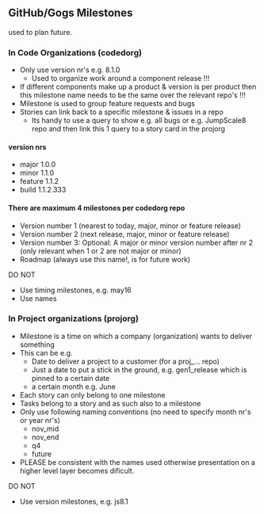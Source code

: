 ## GitHub/Gogs Milestones

used to plan future.

### In Code Organizations \(codedorg\)

* Only use version nr's e.g. 8.1.0
  * Used to organize work around a component release !!!
* If different components make up a product & version is per product then this milestone name needs to be the same over the relevant repo's !!!
* Milestone is used to group feature requests and bugs
* Stories can link back to a specific milestone & issues in a repo
  * Its handy to use a query to show e.g. all bugs or e.g. JumpScale8 repo and then link this 1 query to a story card in the projorg

#### version nrs

* major 1.0.0
* minor 1.1.0
* feature 1.1.2
* build 1.1.2.333

#### There are maximum 4 milestones per codedorg repo

* Version number 1 \(nearest to today, major, minor or feature release\)
* Version number 2 \(next release, major, minor or feature release\)
* Version number 3: Optional: A major or minor version number after nr 2 \(only relevant when 1 or 2 are not major or minor\)
* Roadmap \(always use this name!, is for future work\)

DO NOT

* Use timing milestones, e.g. may16
* Use names

### In Project organizations \(projorg\)

* Milestone is a time on which a company \(organization\) wants to deliver something
* This can be e.g.
  * Date to deliver a project to a customer \(for a proj\_... repo\)
  * Just a date to put a stick in the ground, e.g. gen1\_release which is pinned to a certain date
  * a certain month e.g. June
* Each story can only belong to one milestone
* Tasks belong to a story and as such also to a milestone
* Only use following naming conventions \(no need to specify month nr's or year nr's\)
  * nov\_mid
  * nov\_end
  * q4
  * future
* PLEASE be consistent with the names used otherwise presentation on a higher level layer becomes dificult.

DO NOT

* Use version milestones, e.g. js8.1



